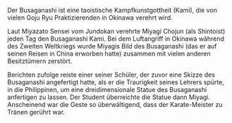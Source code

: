 <rellaxImage imgBg='/img/busaganashiBg.jpg' imgFront='/img/busaganashi.png' />

Der Busaganashi ist eine taoistische Kampfkunstgottheit (Kami), die von vielen Goju Ryu Praktizierenden in Okinawa verehrt wird.

Laut Miyazato Sensei vom Jundokan verehrte Miyagi Chojun (als Shintoist) jeden Tag den Busaganashi Kami. Bei dem Luftangriff in Okinawa während des Zweiten Weltkriegs wurde Miyagis Bild des Busaganashi (das er auf seinen Reisen in China erworben hatte) zusammen mit vielen anderen Besitztümern zerstört.

Berichten zufolge reiste einer seiner Schüler, der zuvor eine Skizze des Busaganashi angefertigt hatte, als er die Traurigkeit seines Lehrers spürte, in die Philippinen, um eine dreidimensionale Statue des Busaganashi anfertigen zu lassen. Der Student überreichte die Statue dann Miyagi. Anscheinend war die Geste so überwältigend, dass der Karate-Meister zu Tränen gerührt war.
